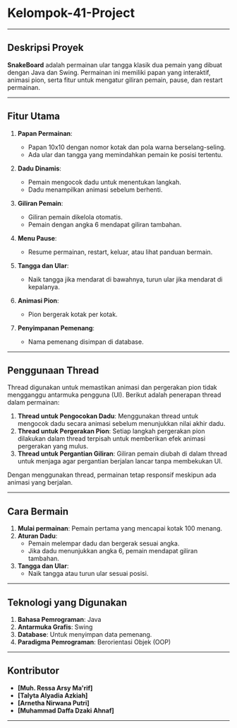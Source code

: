 # Kelompok-41-Project

---

## Deskripsi Proyek
**SnakeBoard** adalah permainan ular tangga klasik dua pemain yang dibuat dengan Java dan Swing. Permainan ini memiliki papan yang interaktif, animasi pion, serta fitur untuk mengatur giliran pemain, pause, dan restart permainan.

---

## Fitur Utama
1. **Papan Permainan**:
   - Papan 10x10 dengan nomor kotak dan pola warna berselang-seling.
   - Ada ular dan tangga yang memindahkan pemain ke posisi tertentu.

2. **Dadu Dinamis**:
   - Pemain mengocok dadu untuk menentukan langkah.
   - Dadu menampilkan animasi sebelum berhenti.

3. **Giliran Pemain**:
   - Giliran pemain dikelola otomatis.
   - Pemain dengan angka 6 mendapat giliran tambahan.

4. **Menu Pause**:
   - Resume permainan, restart, keluar, atau lihat panduan bermain.

5. **Tangga dan Ular**:
   - Naik tangga jika mendarat di bawahnya, turun ular jika mendarat di kepalanya.

6. **Animasi Pion**:
   - Pion bergerak kotak per kotak.

7. **Penyimpanan Pemenang**:
   - Nama pemenang disimpan di database.

---
## Penggunaan Thread
Thread digunakan untuk memastikan animasi dan pergerakan pion tidak mengganggu antarmuka pengguna (UI). Berikut adalah penerapan thread dalam permainan:

1. **Thread untuk Pengocokan Dadu**: Menggunakan thread untuk mengocok dadu secara animasi sebelum menunjukkan nilai akhir dadu.
2. **Thread untuk Pergerakan Pion**: Setiap langkah pergerakan pion dilakukan dalam thread terpisah untuk memberikan efek animasi pergerakan yang mulus.
3. **Thread untuk Pergantian Giliran**: Giliran pemain diubah di dalam thread untuk menjaga agar pergantian berjalan lancar tanpa membekukan UI.

Dengan menggunakan thread, permainan tetap responsif meskipun ada animasi yang berjalan.

---
## Cara Bermain
1. **Mulai permainan**: Pemain pertama yang mencapai kotak 100 menang.
2. **Aturan Dadu**:
   - Pemain melempar dadu dan bergerak sesuai angka.
   - Jika dadu menunjukkan angka 6, pemain mendapat giliran tambahan.
3. **Tangga dan Ular**:
   - Naik tangga atau turun ular sesuai posisi.

---

## Teknologi yang Digunakan
1. **Bahasa Pemrograman**: Java
2. **Antarmuka Grafis**: Swing
3. **Database**: Untuk menyimpan data pemenang.
4. **Paradigma Pemrograman**: Berorientasi Objek (OOP)

---

## Kontributor
- **[Muh. Ressa Arsy Ma'rif]**
- **[Talyta Alyadia Azkiah]**
- **[Arnetha Nirwana Putri]**
- **[Muhammad Daffa Dzaki Ahnaf]**

---